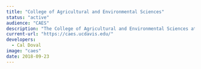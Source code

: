 ```yaml
---
title: "College of Agricultural and Environmental Sciences"
status: "active"
audience: "CAES"
description: "The College of Agricultural and Environmental Sciences at UC Davis is a global leader recognized throughout the world for its scientific expertise."
current-url: "https://caes.ucdavis.edu/"
developers:
  - Cal Doval
image: "caes"
date: 2018-09-23
---
```

